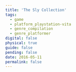 ```yaml
---
title: 'The Sly Collection'
tags:
  - game
  - platform_playstation-vita
  - genre_compilation
  - genre_platformer
digital: false
physical: true
guide: false
pending: false
date: 2016-05-11
permalink: false
---
```


